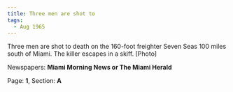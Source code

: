 ```yaml
---  
title: Three men are shot to  
tags:  
  - Aug 1965  
---  
```

  
Three men are shot to death on the 160-foot freighter Seven Seas 100 miles south of Miami. The killer escapes in a skiff. [Photo]  
  
Newspapers: **Miami Morning News or The Miami Herald**  
  
Page: **1**, Section: **A** 

